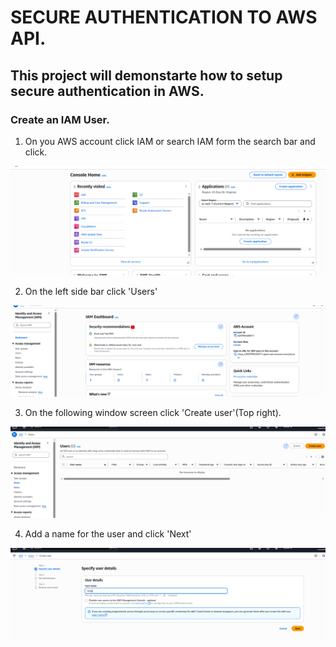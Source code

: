 # SECURE AUTHENTICATION TO AWS API.
## This project will demonstarte how to setup secure authentication in AWS.

### Create an IAM User.

1. On you AWS account click IAM or search IAM form the search bar and click.

![](./img/Pasted%20image%20(3).png)

2. On the left side bar click 'Users'

![](./img/Pasted%20image%20(4).png)

3. On the following window screen click 'Create user'(Top right).

![](./img/Pasted%20image%20(5).png)

4. Add a name for the user and click 'Next'

![](./img/Pasted%20image%20(6).png)